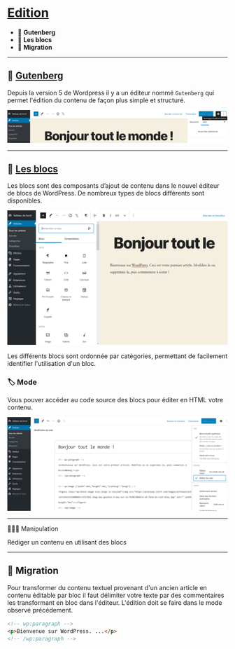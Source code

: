 # [Edition](https://wordpress.com/fr/support/editeur-wordpress/)

* 🔖 **Gutenberg**
* 🔖 **Les blocs**
* 🔖 **Migration**

___

## 📑 [Gutenberg](https://fr.wordpress.org/gutenberg/)

Depuis la version 5 de Wordpress il y a un éditeur nommé `Gutenberg` qui permet l'édition du contenu de façon plus simple et structuré.

![image](./resources/gutenberg.png)

___

## 📑 [Les blocs](https://wordpress.com/fr/support/editeur-wordpress/blocs/)

Les blocs sont des composants d’ajout de contenu dans le nouvel éditeur de blocs de WordPress. De nombreux types de blocs différents sont disponibles.

![image](./resources/blocs.png)

Les différents blocs sont ordonnée par catégories, permettant de facilement identifier l'utilisation d'un bloc.


### 🏷️ **Mode**

Vous pouver accéder au code source des blocs pour éditer en HTML votre contenu.

![image](./resources/edition-code.png)
___

👨🏻‍💻 Manipulation

Rédiger un contenu en utilisant des blocs

___

## 📑 Migration

Pour transformer du contenu textuel provenant d'un ancien article en contenu éditable par bloc il faut délimiter votre texte par des commentaires les transformant en bloc dans l'éditeur. L'édition doit se faire dans le mode observé précédement.

```html
<!-- wp:paragraph -->
<p>Bienvenue sur WordPress. ...</p>
<!-- /wp:paragraph -->
```